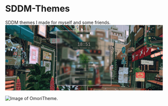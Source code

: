 # SDDM-Themes
SDDM themes I made for myself and some friends.
<img src="https://github.com/marcellofchua/SDDM-Themes/blob/main/MySDDMTheme/screenshot.png" alt="Image of MySDDMTheme.">

<img src="https://github.com/marcellofchua/SDDM-Themes/blob/main/OmoriTheme/screenshot.png" alt="Image of OmoriTheme.">

